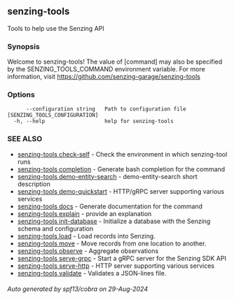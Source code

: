 ## senzing-tools

Tools to help use the Senzing API

### Synopsis


Welcome to senzing-tools!
The value of [command] may also be specified by the
SENZING_TOOLS_COMMAND environment variable.
For more information, visit https://github.com/senzing-garage/senzing-tools
    

### Options

```
      --configuration string   Path to configuration file [SENZING_TOOLS_CONFIGURATION]
  -h, --help                   help for senzing-tools
```

### SEE ALSO

* [senzing-tools check-self](senzing-tools_check-self.md)	 - Check the environment in which senzing-tool runs
* [senzing-tools completion](senzing-tools_completion.md)	 - Generate bash completion for the command
* [senzing-tools demo-entity-search](senzing-tools_demo-entity-search.md)	 - demo-entity-search short description
* [senzing-tools demo-quickstart](senzing-tools_demo-quickstart.md)	 - HTTP/gRPC server supporting various services
* [senzing-tools docs](senzing-tools_docs.md)	 - Generate documentation for the command
* [senzing-tools explain](senzing-tools_explain.md)	 - provide an explanation
* [senzing-tools init-database](senzing-tools_init-database.md)	 - Initialize a database with the Senzing schema and configuration
* [senzing-tools load](senzing-tools_load.md)	 - Load records into Senzing.
* [senzing-tools move](senzing-tools_move.md)	 - Move records from one location to another.
* [senzing-tools observe](senzing-tools_observe.md)	 - Aggregate observations
* [senzing-tools serve-grpc](senzing-tools_serve-grpc.md)	 - Start a gRPC server for the Senzing SDK API
* [senzing-tools serve-http](senzing-tools_serve-http.md)	 - HTTP server supporting various services
* [senzing-tools validate](senzing-tools_validate.md)	 - Validates a JSON-lines file.

###### Auto generated by spf13/cobra on 29-Aug-2024
